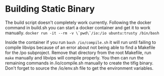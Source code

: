 # Building Static Binary
The build script doesn't completely work currently. Following the docker command in build.sh you can start a docker container and get it to work manually. ```docker run -it --rm -v \`pwd\`/io:/io ubuntu:trusty /bin/bash``` 

Inside the container if you run `bash /io/compile.sh` it will run until failing to compile libvips because of an error about not being able to find a Makefile for the /po subproject. Remove that directory from the root Makefile, run `make` manually and libvips will compile properly. You then can run the remaining commands in /io/compile.sh manually to create the tifig binary. Don't forget to source the /io/env.sh file to get the environment variables.
